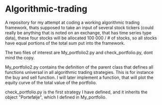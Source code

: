 # Algorithmic-trading
A repository for my attempt at coding a working algorithmic trading framework, thats supposed to take an input of several stock tickers (could really be anything that is noted on an exchange, that has time series type data), these four stocks will be allocated 100 000 / # of stocks, so all stocks have equal portions of the total sum put into the framework.

The two files of interest are My_portfolio2.py and check_portfolio.py, dont mind the copy.

My_portfolio2.py contains the definition of the parent class that defines all functions universal in all algorithmic trading strategies. This is for instance the buy and sell function. I will later implement a function, that will plot the equity curve of the total value of the portfolio.

check_portfolio.py is the first strategy I have defined, and it inherits the object "Portefølje", which I defined in My_portfolio.
